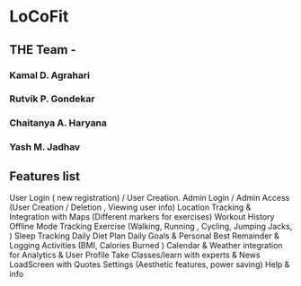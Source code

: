 # LoCoFit
## THE Team -
### Kamal D. Agrahari
### Rutvik P. Gondekar    
### Chaitanya A. Haryana
### Yash M. Jadhav

## Features list
User Login ( new registration)  / User Creation.
Admin Login / Admin Access (User Creation / Deletion , Viewing user info)
Location Tracking & Integration with Maps (Different markers for exercises)
Workout History 
Offline Mode
Tracking Exercise (Walking, Running , Cycling, Jumping Jacks, )
Sleep Tracking
Daily Diet Plan
Daily Goals & Personal Best
Remainder & Logging Activities (BMI, Calories Burned )
Calendar & Weather integration for 
Analytics & User Profile
Take Classes/learn with experts & News
LoadScreen with Quotes
Settings (Aesthetic features, power saving)
Help & info
